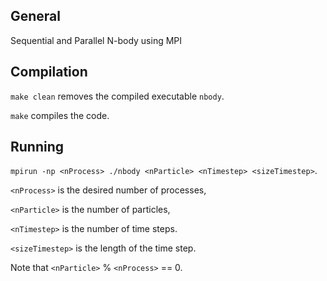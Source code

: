 ## General

Sequential and Parallel N-body using MPI


## Compilation

`make clean` removes the compiled executable `nbody`.

`make` compiles the code.

## Running

`mpirun -np <nProcess> ./nbody <nParticle> <nTimestep> <sizeTimestep>`.

`<nProcess>` is the desired number of processes,

`<nParticle>` is the number of particles,

`<nTimestep>` is the number of time steps.

`<sizeTimestep>` is the length of the time step.

Note that `<nParticle>` % `<nProcess>` == 0.
